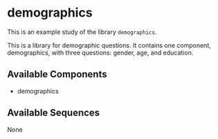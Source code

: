 
# demographics



This is an example study of the library `demographics`.

This is a library for demographic questions. It contains one component, demographics, with three questions: gender, age, and education.









## Available Components

- demographics

## Available Sequences

None
